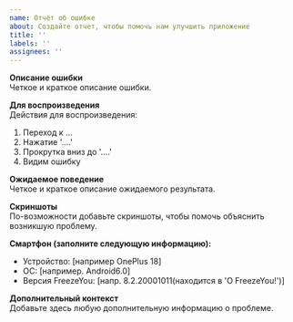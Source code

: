 ```yaml
---
name: Отчёт об ошибке
about: Создайте отчет, чтобы помочь нам улучшить приложение
title: ''
labels: ''
assignees: ''
---
```


**Описание ошибки**  
Четкое и краткое описание ошибки.

**Для воспроизведения**  
Действия для воспроизведения:

1. Переход к ... 
2. Нажатие '....' 
3. Прокрутка вниз до '....' 
4. Видим ошибку

**Ожидаемое поведение**  
Четкое и краткое описание ожидаемого результата.

**Скриншоты**  
По-возможности добавьте скриншоты, чтобы помочь объяснить возникшую проблему.

**Смартфон (заполните следующую информацию):**

- Устройство: [например OnePlus 18]
- ОС: [например. Android6.0]
- Версия FreezeYou: [напр. 8.2.20001011(находится в 'O FreezeYou!')]

**Дополнительный контекст**  
Добавьте здесь любую дополнительную информацию о проблеме.